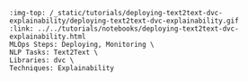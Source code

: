 ```{grid-item-card} 🔐 Backup and version Argilla Datasets using DVC
:img-top: /_static/tutorials/deploying-text2text-dvc-explainability/deploying-text2text-dvc-explainability.gif
:link: ../../tutorials/notebooks/deploying-text2text-dvc-explainability.html
MLOps Steps: Deploying, Monitoring \
NLP Tasks: Text2Text \
Libraries: dvc \
Techniques: Explainability
```